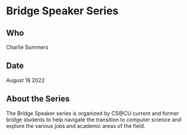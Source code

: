 # Bridge Speaker Series 

## Who

Charlie Summers

## Date

August 18 2022

## About the Series

The Bridge Speaker series is organized by CS@CU current and former bridge students to help navigate the transition to computer science and explore the various jobs and academic areas of the field.
